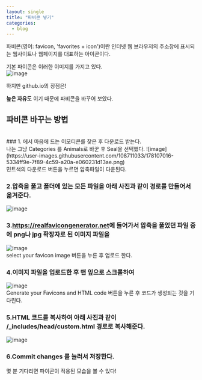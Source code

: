 ```yaml
---
layout: single
title: "파비콘 넣기"
categories:
  - blog
---
```



파비콘(영어: favicon, 'favorites + icon')이란 인터넷 웹 브라우저의 주소창에 표시되는 웹사이트나 웹페이지를 대표하는 아이콘이다. <br>

기본 파이콘은 이러한 이미지를 가지고 있다.<br>
![image](https://user-images.githubusercontent.com/108711033/178106480-d7149f33-bc0c-48f7-a4fb-72e3b8e85347.png)

하지만 github.io의 장점은!

**높은 자유도** 이기 때문에 파비콘을 바꾸어 보았다.

## 파비콘 바꾸는 방법

<br>
### 1. <https://favicon.io/emoji-favicons>에서 마음에 드는 이모티콘를 찾은 후 다운로드 받는다.
<br> 나는 그냥 Categories 를 Animals로 바꾼 후 Seal을 선택했다.
![image](https://user-images.githubusercontent.com/108711033/178107016-5334ff9e-7f89-4c59-a20a-e060231d13ae.png)<br>
민트색의 다운로드 버튼을 누르면 압축파일이 다운된다.<br>

### 2.압축을 풀고 폴더에 있는 **모든 파일**을 아래 사진과 같이 경로를 만들어서 옮겨준다.
![image](https://user-images.githubusercontent.com/108711033/178106901-736ca8a5-14fe-4e5a-9164-411972e765ed.png)<br>

### 3.<https://realfavicongenerator.net>에 들어가서 압축을 풀었던 파일 중에 png나 jpg 확장자로 된 이미지 파일을 
![image](https://user-images.githubusercontent.com/108711033/178107116-2fbe9935-f25f-4c02-81af-29bfc2469749.png)<br>
select your favicon image 버튼을 누른 후 업로드 한다.

### 4.이미지 파일을 업로드한 후 맨 잎으로 스크롤하여 
![image](https://user-images.githubusercontent.com/108711033/178107153-08f6728b-7b8c-46b8-af88-42c4a7593364.png)<br>
Generate your Favicons and HTML code 버튼을 누른 후 코드가 생성되는 것을 기다린다.

### 5.HTML 코드를 복사하여 아래 사진과 같이 **/_includes/head/custom.html** 경로로 복사해준다.
![image](https://user-images.githubusercontent.com/108711033/178107217-f252de20-75df-47e8-be3a-655d1e594958.png)<br>

### 6.Commit changes 를 눌러서 저장한다.


몇 분 기다리면 파이콘이 적용된 모습을 볼 수 있다!

